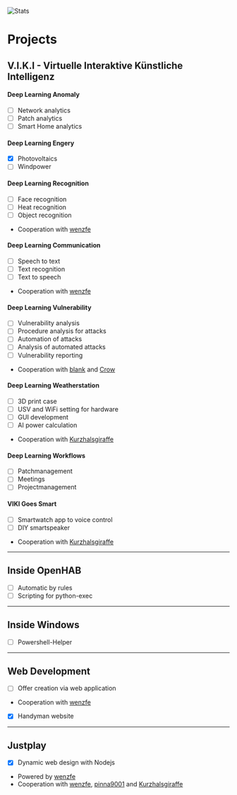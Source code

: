 ![Stats](https://github-readme-stats.vercel.app/api?username=fotox&theme=react&show_icons=true)

# Projects
## V.I.K.I - Virtuelle Interaktive Künstliche Intelligenz 
#### Deep Learning Anomaly
- [ ] Network analytics
- [ ] Patch analytics
- [ ] Smart Home analytics

#### Deep Learning Engery
- [x] Photovoltaics
- [ ] Windpower

#### Deep Learning Recognition
- [ ] Face recognition
- [ ] Heat recognition
- [ ] Object recognition
- Cooperation with [wenzfe](https://github.com/wenzfe)

#### Deep Learning Communication
- [ ] Speech to text
- [ ] Text recognition
- [ ] Text to speech
- Cooperation with [wenzfe](https://github.com/wenzfe)

#### Deep Learning Vulnerability
- [ ] Vulnerability analysis
- [ ] Procedure analysis for attacks
- [ ] Automation of attacks
- [ ] Analysis of automated attacks
- [ ] Vulnerability reporting
- Cooperation with [blank](https://github.com/blanks-hub) and [Crow](https://github.com/InfoSec-Crow)

#### Deep Learning Weatherstation
- [ ] 3D print case
- [ ] USV and WiFi setting for hardware
- [ ] GUI development
- [ ] AI power calculation
- Cooperation with [Kurzhalsgiraffe](https://github.com/Kurzhalsgiraffe)

#### Deep Learning Workflows
- [ ] Patchmanagement
- [ ] Meetings
- [ ] Projectmanagement

#### VIKI Goes Smart
- [ ] Smartwatch app to voice control 
- [ ] DIY smartspeaker
- Cooperation with [Kurzhalsgiraffe](https://github.com/Kurzhalsgiraffe)

---

## Inside OpenHAB
- [ ] Automatic by rules
- [ ] Scripting for python-exec

---

## Inside Windows
- [ ] Powershell-Helper

----

## Web Development
- [ ] Offer creation via web application
- Cooperation with [wenzfe](https://github.com/wenzfe)
- [x] Handyman website

----

## Justplay
- [x] Dynamic web design with Nodejs
- Powered by [wenzfe](https://github.com/wenzfe)
- Cooperation with [wenzfe](https://github.com/wenzfe), [pinna9001](https://github.com/pinna9001) and [Kurzhalsgiraffe](https://github.com/Kurzhalsgiraffe)
